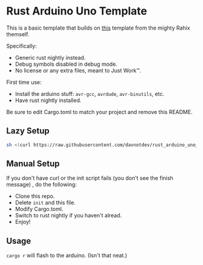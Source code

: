 # Rust Arduino Uno Template

This is a basic template that builds on [this](https://github.com/Rahix/avr-hal-template.git)
template from the mighty Rahix themself.

Specifically:

- Generic rust nightly instead.
- Debug symbols disabled in debug mode.
- No license or any extra files, meant to Just Work™.

First time use:

- Install the arduino stuff: `avr-gcc`, `avrdude`, `avr-binutils`, etc.
- Have rust nightly installed.

Be sure to edit Cargo.toml to match your project and remove this README.

## Lazy Setup

```sh
sh <(curl https://raw.githubusercontent.com/davnotdev/rust_arduino_uno_template/main/init)
```

## Manual Setup

If you don't have curl or the init script fails (you don't see the finish message)
, do the following:

- Clone this repo.
- Delete `init` and this file.
- Modify Cargo.toml.
- Switch to rust nightly if you haven't alread.
- Enjoy!

## Usage

`cargo r` will flash to the arduino. (Isn't that neat.)
